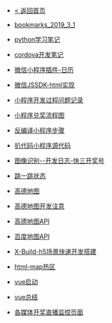 <!-- 资源配置页面 -->
* [< 返回首页](README.md)
<!-- * [< 返回首页]() -->
<!-- * [开发笔记](node/README.md) -->
* [bookmarks_2019_3_1](node/bookmarks_2019_3_1)
* [python学习笔记](node/python学习笔记)
* [cordova开发笔记](node/cordova开发笔记)
* [微信小程序插件-日历](node/微信小程序插件-日历)
* [微信JSSDK-html实现](node/微信JSSDK-html实现)
* [小程序开发过程问题记录](node/小程序开发过程问题记录)
* [小程序兑奖流程图](node/小程序兑奖流程图)

* [反编译小程序步骤](node/反编译小程序步骤)
* [扒代码小程序源代码](node/扒代码小程序源代码)
* [图像识别--开发日志-快三开奖号](node/图像识别--开发日志-快三开奖号)
* [跳一跳状态](node/跳一跳状态)
* [高德地图](node/高德地图)
* [高德地图开发注意](node/高德地图开发注意)
* [高德地图API](node/高德地图API)
* [百度地图API](node/百度地图API)
* [X-Build-h5场景快速开发搭建](node/X-Build-h5场景快速开发搭建)
* [html-map热区](node/html-map热区)
* [vue启动](node/vue启动)
* [vue总结](node/vue总结)
* [各媒体开奖直播监控页面](node/各媒体开奖直播监控页面)
